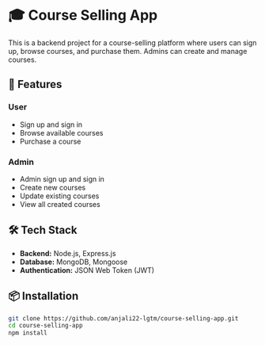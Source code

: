 # 🎓 Course Selling App

This is a backend project for a course-selling platform where users can sign up, browse courses, and purchase them. Admins can create and manage courses.

## 🚀 Features

### User
- Sign up and sign in
- Browse available courses
- Purchase a course

### Admin
- Admin sign up and sign in
- Create new courses
- Update existing courses
- View all created courses

## 🛠️ Tech Stack

- **Backend:** Node.js, Express.js
- **Database:** MongoDB, Mongoose
- **Authentication:** JSON Web Token (JWT)

## 📦 Installation

```bash
git clone https://github.com/anjali22-lgtm/course-selling-app.git
cd course-selling-app
npm install
